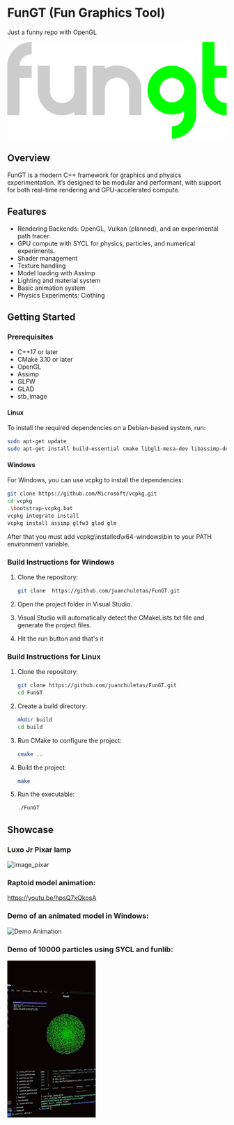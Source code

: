 # FunGT (Fun Graphics Tool)
Just a funny repo with OpenGL

![image](https://github.com/juanchuletas/FunGL/blob/main/fungt_logo.png?raw=true)

## Overview
FunGT is a modern C++ framework for graphics and physics experimentation. It’s designed to be modular and performant, with support for both real-time rendering and GPU-accelerated compute.


## Features

- Rendering Backends: OpenGL, Vulkan (planned), and an experimental path tracer.
- GPU compute with SYCL for physics, particles, and numerical experiments.
- Shader management
- Texture handling
- Model loading with Assimp
- Lighting and material system
- Basic animation system
- Physics Experiments: Clothing

## Getting Started

### Prerequisites

- C++17 or later
- CMake 3.10 or later
- OpenGL
- Assimp
- GLFW
- GLAD
- stb_image

#### Linux

To install the required dependencies on a Debian-based system, run:
```sh
sudo apt-get update
sudo apt-get install build-essential cmake libgl1-mesa-dev libassimp-dev libglfw3-dev libglad-dev
```

#### Windows

For Windows, you can use vcpkg to install the dependencies:
```sh
git clone https://github.com/Microsoft/vcpkg.git
cd vcpkg
.\bootstrap-vcpkg.bat
vcpkg integrate install
vcpkg install assimp glfw3 glad glm
```
After that you must add vcpkg\installed\x64-windows\bin to your PATH environment variable.

### Build Instructions for Windows

1. Clone the repository:
    ```sh
    git clone  https://github.com/juanchuletas/FunGT.git
    ```
2. Open the project folder in Visual Studio.

3. Visual Studio will automatically detect the CMakeLists.txt file and generate the project files.

4. Hit the run button and that's it 

### Build Instructions for Linux

1. Clone the repository:
    ```sh
    git clone https://github.com/juanchuletas/FunGT.git
    cd FunGT
    ```

2. Create a build directory:
    ```sh
    mkdir build
    cd build
    ```

3. Run CMake to configure the project:
    ```sh
    cmake ..
    ```

4. Build the project:
    ```sh
    make
    ```

5. Run the executable:
    ```sh
    ./FunGT
    ```

## Showcase
### Luxo Jr Pixar lamp
![image_pixar](fungt_images/luxoJr.png)

### Raptoid model animation:
https://youtu.be/hpsQ7xQkosA

### Demo of an animated model in Windows:
![Demo Animation](demos/dancing_alien.gif)

### Demo of 10000 particles using SYCL and funlib:
![Demo Animation](demos/particles.gif)